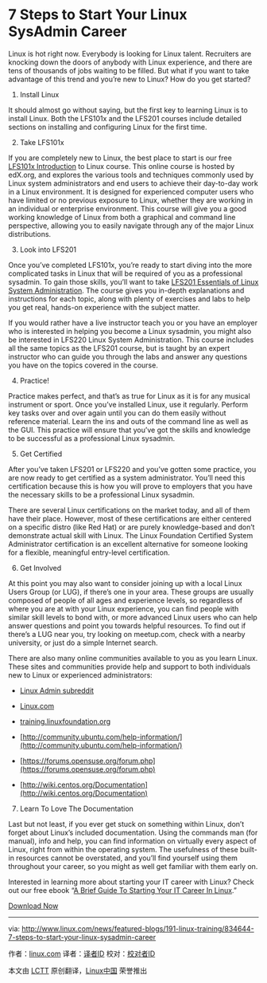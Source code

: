 7 Steps to Start Your Linux SysAdmin Career
===============================================

Linux is hot right now. Everybody is looking for Linux talent. Recruiters are knocking down the doors of anybody with Linux experience, and there are tens of thousands of jobs waiting to be filled. But what if you want to take advantage of this trend and you’re new to Linux? How do you get started?

1. Install Linux  

  It should almost go without saying, but the first key to learning Linux is to install Linux. Both the LFS101x and the LFS201 courses include detailed sections on installing and configuring Linux for the first time.

2. Take LFS101x

  If you are completely new to Linux, the best place to start is our free [LFS101x Introduction](https://www.edx.org/course/introduction-linux-linuxfoundationx-lfs101x-2) to Linux course. This online course is hosted by edX.org, and explores the various tools and techniques commonly used by Linux system administrators and end users to achieve their day-to-day work in a Linux environment. It is designed for experienced computer users who have limited or no previous exposure to Linux, whether they are working in an individual or enterprise environment. This course will give you a good working knowledge of Linux from both a graphical and command line perspective, allowing you to easily navigate through any of the major Linux distributions.

3. Look into LFS201

  Once you’ve completed LFS101x, you’re ready to start diving into the more complicated tasks in Linux that will be required of you as a professional sysadmin. To gain those skills, you’ll want to take [LFS201 Essentials of Linux System Administration](http://training.linuxfoundation.org/linux-courses/system-administration-training/essentials-of-system-administration). The course gives you in-depth explanations and instructions for each topic, along with plenty of exercises and labs to help you get real, hands-on experience with the subject matter.

  If you would rather have a live instructor teach you or you have an employer who is interested in helping you become a Linux sysadmin, you might also be interested in LFS220 Linux System Administration. This course includes all the same topics as the LFS201 course, but is taught by an expert instructor who can guide you through the labs and answer any questions you have on the topics covered in the course.

4. Practice!

  Practice makes perfect, and that’s as true for Linux as it is for any musical instrument or sport. Once you’ve installed Linux, use it regularly. Perform key tasks over and over again until you can do them easily without reference material. Learn the ins and outs of the command line as well as the GUI. This practice will ensure that you’ve got the skills and knowledge to be successful as a professional Linux sysadmin.

5. Get Certified

  After you’ve taken LFS201 or LFS220 and you’ve gotten some practice, you are now ready to get certified as a system administrator. You’ll need this certification because this is how you will prove to employers that you have the necessary skills to be a professional Linux sysadmin.

  There are several Linux certifications on the market today, and all of them have their place. However, most of these certifications are either centered on a specific distro (like Red Hat) or are purely knowledge-based and don’t demonstrate actual skill with Linux. The Linux Foundation Certified System Administrator certification is an excellent alternative for someone looking for a flexible, meaningful entry-level certification.

6. Get Involved

  At this point you may also want to consider joining up with a local Linux Users Group (or LUG), if there’s one in your area. These groups are usually composed of people of all ages and experience levels, so regardless of where you are at with your Linux experience, you can find people with similar skill levels to bond with, or more advanced Linux users who can help answer questions and point you towards helpful resources. To find out if there’s a LUG near you, try looking on meetup.com, check with a nearby university, or just do a simple Internet search.

  There are also many online communities available to you as you learn Linux. These sites and communities provide help and support to both individuals new to Linux or experienced administrators:

  - [Linux Admin subreddit](https://www.reddit.com/r/linuxadmin)

  - [Linux.com](http://www.linux.com/)

  - [training.linuxfoundation.org](http://training.linuxfoundation.org/)

  - [http://community.ubuntu.com/help-information/](http://community.ubuntu.com/help-information/)

  - [https://forums.opensuse.org/forum.php](https://forums.opensuse.org/forum.php)

  - [http://wiki.centos.org/Documentation](http://wiki.centos.org/Documentation) 

7. Learn To Love The Documentation

  Last but not least, if you ever get stuck on something within Linux, don’t forget about Linux’s included documentation. Using the commands man (for manual), info and help, you can find information on virtually every aspect of Linux, right from within the operating system. The usefulness of these built-in resources cannot be overstated, and you’ll find yourself using them throughout your career, so you might as well get familiar with them early on.

  Interested in learning more about starting your IT career with Linux? Check out our free ebook “[A Brief Guide To Starting Your IT Career In Linux](http://training.linuxfoundation.org/sysadmin-it-career-guide).”

[Download Now](http://training.linuxfoundation.org/sysadmin-it-career-guide)

------------------------------------------------------------------------------

via: http://www.linux.com/news/featured-blogs/191-linux-training/834644-7-steps-to-start-your-linux-sysadmin-career

作者：[linux.com][a]
译者：[译者ID](https://github.com/译者ID)
校对：[校对者ID](https://github.com/校对者ID)

本文由 [LCTT](https://github.com/LCTT/TranslateProject) 原创翻译，[Linux中国](https://linux.cn/) 荣誉推出

[a]:linux.com


